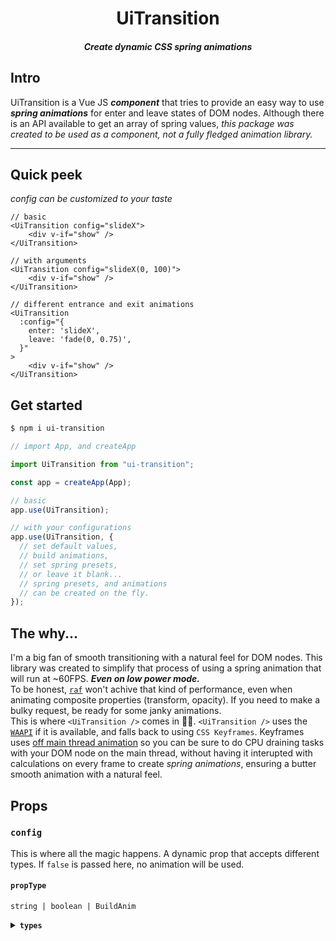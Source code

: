 <div align="center">
  
# UiTransition
  
#### *Create dynamic CSS spring animations*
  
</div>

## Intro

UiTransition is a Vue JS **_component_** that tries to provide an easy way to use **_spring animations_** for enter and leave states of DOM nodes. Although there is an API available to get an array of spring values, _this package was created to be used as a component, not a fully fledged animation library._

<hr/>

## Quick peek

_config can be customized to your taste_

```vue
// basic
<UiTransition config="slideX">
    <div v-if="show" />
</UiTransition>

// with arguments
<UiTransition config="slideX(0, 100)">
    <div v-if="show" />
</UiTransition>

// different entrance and exit animations
<UiTransition
  :config="{
    enter: 'slideX',
    leave: 'fade(0, 0.75)',
  }"
>
    <div v-if="show" />
</UiTransition>
```

## Get started

```bash
$ npm i ui-transition
```

```ts
// import App, and createApp

import UiTransition from "ui-transition";

const app = createApp(App);

// basic
app.use(UiTransition);

// with your configurations
app.use(UiTransition, {
  // set default values,
  // build animations,
  // set spring presets,
  // or leave it blank...
  // spring presets, and animations
  // can be created on the fly.
});
```

## The why...

I'm a big fan of smooth transitioning with a natural feel for DOM nodes. This library was created to simplify that process of using a spring animation that will run at ~60FPS. **_Even on low power mode._**
<br>
To be honest, [`raf`](https://developer.mozilla.org/en-US/docs/Web/API/window/requestAnimationFrame) won't achive that kind of performance, even when animating composite properties (transform, opacity). If you need to make a bulky request, be ready for some janky animations.
<br>
This is where `<UiTransition />` comes in 👨‍🏫. `<UiTransition />` uses the [`WAAPI`](https://developer.mozilla.org/en-US/docs/Web/API/Web_Animations_API) if it is available, and falls back to using `CSS Keyframes`. Keyframes uses [off main thread animation](https://developer.mozilla.org/en-US/docs/Web/Performance/CSS_JavaScript_animation_performance#off_main_thread_animation) so you can be sure to do CPU draining tasks with your DOM node on the main thread, without having it interupted with calculations on every frame to create _spring animations_, ensuring a butter smooth animation with a natural feel.

## Props

### `config`

This is where all the magic happens. A dynamic prop that accepts different types. If `false` is passed here, no animation will be used.

#### `propType`

`string | boolean | BuildAnim`

<details>
<summary>
  <strong>
    <code>types</code>
  </strong>
</summary>

<div>

Custom types assosiated with the `config` prop. The `BuildAnim` type above is explained below.

```ts
// This is the BuildAnim type
interface BuildAnim extends Anim {
  enter?: Anim;
  leave?: Anim;
}

interface Anim {
  frame: Frame;
  extends?: string;
  duration?: DurationAndDelay;
  delay?: DurationAndDelay;
  ease?: Ease;
  spring?: Spring;
}

type Frame = (step: Step, phase: AnimPhase) => DynamicObject<string | number>;

type Step = (
  from: number | number[],
  to: number | number[]
) => number | number[];

type AnimPhase = "enter" | "leave";

interface DynamicObject<T> {
  [key: string]: T;
}

type DurationAndDelay = number | AnimPhaseObject<number> | undefined;

type AnimPhaseObject<T> = {
  [key in AnimPhase]?: T;
};

type Ease = string | AnimPhaseObject<string>;

type Spring = string | AnimPhaseObject<SpringRoot>;

type SpringRoot = string | SpringObject;

type SpringObject = {
  tension?: number;
  friction?: number;
  mass?: number;
  precision?: number;
  velocity?: number;
  stopAttempt?: number;
};
```

</div>
</details>

